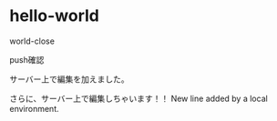 # hello-world
world-close

push確認

サーバー上で編集を加えました。

さらに、サーバー上で編集しちゃいます！！
 New line added by a local environment.
